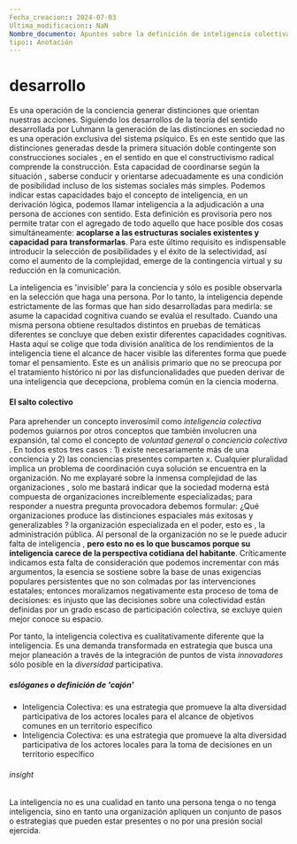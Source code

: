 ```yaml
---
Fecha_creacion:: 2024-07-03
Ultima_modificacion:: NaN
Nombre_documento: Apuntes sobre la definición de inteligencia colectiva
tipo:: Anotación
---
```


# desarrollo

Es una operación de la conciencia generar distinciones que orientan nuestras acciones. Siguiendo los desarrollos de la teoría del sentido desarrollada por Luhmann  la generación de las distinciones en sociedad no es una operación exclusiva del sistema psíquico. Es en este sentido que las distinciones generadas desde la primera situación doble contingente son construcciones sociales , en el sentido en que el constructivismo radical comprende la construcción. Esta capacidad de coordinarse según la situación , saberse conducir y orientarse adecuadamente es una condición de posibilidad incluso de los sistemas sociales más simples. Podemos indicar estas capacidades bajo el concepto de inteligencia, en un derivación lógica, podemos llamar inteligencia a la adjudicación a una persona de acciones con sentido. Esta definición es provisoria pero nos permite tratar con el agregado de todo aquello que hace posible dos cosas simultáneamente:  **acoplarse a las estructuras sociales existentes y capacidad para transformarlas**. Para este último requisito es indispensable introducir la selección de posibilidades y el éxito de la selectividad, así como el aumento de la complejidad, emerge de la contingencia virtual y su reducción en la comunicación.     

La inteligencia es 'invisible' para la conciencia y sólo es posible observarla en la selección que haga una persona. Por lo tanto, la inteligencia depende estrictamente de las formas que han sido desarrolladas para medirla: se asume la capacidad cognitiva cuando se evalúa el resultado. Cuando una misma persona obtiene resultados distintos en pruebas de temáticas diferentes se concluye que deben existir diferentes capacidades cognitivas. Hasta aquí se colige que toda división analítica de los rendimientos de la inteligencia tiene el alcance de hacer visible las diferentes forma que puede tomar el pensamiento. Este es un análisis primario que no se preocupa por el tratamiento histórico ni por las disfuncionalidades que pueden derivar de una inteligencia que decepciona, problema común en la ciencia moderna. 

#### El salto colectivo

Para aprehender un concepto inverosímil como *inteligencia colectiva* podemos guiarnos por otros conceptos que también involucren una expansión, tal como el concepto de *voluntad general* o *conciencia colectiva* . En todos estos tres casos : 1) existe necesariamente más de una conciencia y 2) las conciencias presentes comparten x. Cualquier pluralidad implica un problema de coordinación cuya solución se encuentra en la organización. No me explayaré sobre la inmensa complejidad de las organizaciones , solo me bastará indicar que la sociedad moderna está compuesta de organizaciones increíblemente especializadas; para responder a nuestra pregunta provocadora debemos formular: ¿Qué organizaciones produce las distinciones espaciales más exitosas y generalizables ? la organización especializada en el poder, esto es , la administración pública.  Al personal de la organización no se le puede aducir falta de inteligencia , **pero esto no es lo que buscamos porque su inteligencia carece de la perspectiva cotidiana del habitante**. Críticamente indicamos esta falta de consideración que podemos incrementar con más argumentos, la esencia se sostiene sobre la base de unas exigencias populares persistentes que no son colmadas por las intervenciones estatales; entonces moralizamos negativamente esta proceso de toma de decisiones: es injusto que las decisiones sobre una colectividad están definidas por un grado escaso de participación colectiva, se excluye quien mejor conoce su espacio.

Por tanto, la inteligencia colectiva es cualitativamente diferente que la inteligencia. Es una demanda transformada en estrategia que busca una mejor planeación a través de la integración de puntos de vista *innovadores* sólo posible en la *diversidad* participativa.
    
##### eslóganes o definición de 'cajón'
+ Inteligencia Colectiva: es una estrategia que promueve la alta diversidad participativa de los actores locales para el alcance de objetivos comunes en un territorio específico
+ Inteligencia Colectiva: es una estrategia que promueve la alta diversidad participativa de los actores locales para la toma de decisiones en un territorio específico
###### insight
 La inteligencia no es una cualidad en tanto una persona tenga o no tenga inteligencia, sino en tanto una organización apliquen un conjunto de pasos o estrategias que pueden estar presentes o no por una presión social ejercida. 

